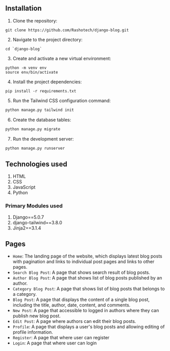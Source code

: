 ## Installation
1. Clone the repository:
```
git clone https://github.com/Rashotech/django-blog.git
```
2. Navigate to the project directory:
```
cd `django-blog`
```
3. Create and activate a new virtual environment:
```
python -m venv env
source env/bin/activate
```
4. Install the project dependencies:
```
pip install -r requirements.txt
```
5. Run the Tailwind CSS configuration command:
```python
python manage.py tailwind init
```
6. Create the database tables:
```python
python manage.py migrate
```
7. Run the development server:
```python
python manage.py runserver
```

## Technologies used
1. HTML
2. CSS
3. JavaScript
4. Python

### Primary Modules used
1. Django==5.0.7
2. django-tailwind==3.8.0
3. Jinja2==3.1.4

## Pages
- `Home`: The landing page of the website, which displays latest blog posts with pagination and links to individual post pages and links to other pages.
- `Search Blog Post`: A page that shows search result of blog posts.
- `Author Blog Post`: A page that shows list of blog posts published by an author.
- `Category Blog Post`: A page that shows list of blog posts that belongs to a category.
- `Blog Post`: A page that displays the content of a single blog post, including the title, author, date, content, and comments.
- `New Post`: A page that accessible to logged in authors where they can publish new blog post.
- `Edit Post`: A page where authors can edit their blog posts.
- `Profile`: A page that displays a user's blog posts and allowing editing of profile information.
- `Register`: A page that where user can register
- `Login`: A page that where user can login